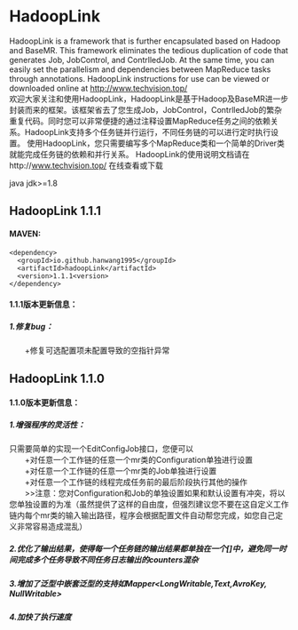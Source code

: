 # HadoopLink  
  HadoopLink is a framework that is further encapsulated based on Hadoop and BaseMR. This framework eliminates the tedious duplication of code that generates Job, JobControl, and ContrlledJob. At the same time, you can easily set the parallelism and dependencies between MapReduce tasks through annotations.  HadoopLink instructions for use can be viewed or downloaded online at http://www.techvision.top/  
	欢迎大家关注和使用HadoopLink，HadoopLink是基于Hadoop及BaseMR进一步封装而来的框架。该框架省去了您生成Job，JobControl，ContrlledJob的繁杂重复代码。同时您可以非常便捷的通过注释设置MapReduce任务之间的依赖关系。HadoopLink支持多个任务链并行运行，不同任务链的可以进行定时执行设置。
使用HadoopLink，您只需要编写多个MapReduce类和一个简单的Driver类就能完成任务链的依赖和并行关系。
  HadoopLink的使用说明文档请在http://www.techvision.top/ 在线查看或下载
  
java jdk>=1.8  
## HadoopLink 1.1.1
#### MAVEN:  
`<dependency>`  
  `  <groupId>io.github.hanwang1995</groupId>`  
  `  <artifactId>hadoopLink</artifactId>`  
  `  <version>1.1.1<version>`  
`</dependency>`  
#### 1.1.1版本更新信息：
##### 1.修复bug： 
　　+修复可选配置项未配置导致的空指针异常  	
## HadoopLink 1.1.0 
#### 1.1.0版本更新信息：  
##### 1.增强程序的灵活性：  
  只需要简单的实现一个EditConfigJob接口，您便可以  
　　+对任意一个工作链的任意一个mr类的Configuration单独进行设置  
　　+对任意一个工作链的任意一个mr类的Job单独进行设置  
　　+对任意一个工作链的线程完成任务前的最后阶段执行其他的操作  
　　>>注意：您对Configuration和Job的单独设置如果和默认设置有冲突，将以您单独设置的为准（虽然提供了这样的自由度，但强烈建议您不要在这自定义工作链内每个mr类的输入输出路径，程序会根据配置文件自动帮您完成，如您自己定义非常容易造成混乱）  
##### 2.优化了输出结果，使得每一个任务链的输出结果都单独在一个[]中，避免同一时间完成多个任务导致不同任务日志输出的counters混杂  
##### 3.增加了泛型中嵌套泛型的支持如Mapper<LongWritable,Text,AvroKey<GenericRecord>, NullWritable>  
##### 4.加快了执行速度
